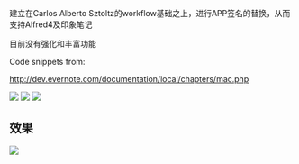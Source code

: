 建立在Carlos Alberto Sztoltz的workflow基础之上，进行APP签名的替换，从而支持Alfred4及印象笔记

目前没有强化和丰富功能


Code snippets from:

http://dev.evernote.com/documentation/local/chapters/mac.php



![](https://img.shields.io/badge/version-v1.0.2-green?style=for-the-badge)
[![](https://img.shields.io/badge/download-click-blue?style=for-the-badge)](https://github.com/kamalyes/alfred-workflows/raw/master/印象笔记/%E5%8D%B0%E8%B1%A1%E7%AC%94%E8%AE%B0.alfredworkflow)
[![](https://img.shields.io/badge/plist-link-important?style=for-the-badge)](https://raw.githubusercontent.com/kamalyes/alfred-workflows/master/印象笔记/src/info.plist)



<!-- more -->

## 效果

![](./evernote-workflow.gif)
